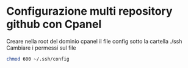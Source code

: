 # Configurazione multi repository github con Cpanel
Creare nella root del dominio cpanel il file config sotto la cartella ./ssh  
Cambiare i permessi sul file  
```bash
chmod 600 ~/.ssh/config
```
